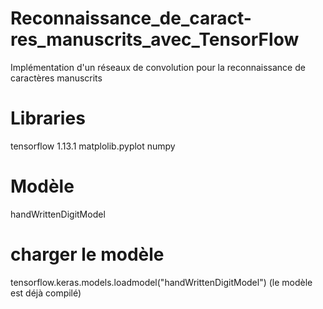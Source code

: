 # Reconnaissance_de_caract-res_manuscrits_avec_TensorFlow
Implémentation d'un réseaux de convolution pour la reconnaissance de caractères manuscrits 

# Libraries
tensorflow 1.13.1
matplolib.pyplot
numpy

# Modèle
handWrittenDigitModel

# charger le modèle
tensorflow.keras.models.loadmodel("handWrittenDigitModel") (le modèle est déjà compilé)
